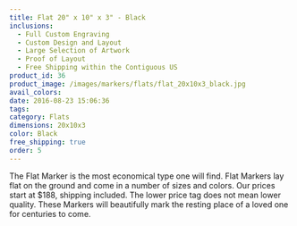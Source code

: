 ```yaml
---
title: Flat 20" x 10" x 3" - Black
inclusions:
  - Full Custom Engraving
  - Custom Design and Layout
  - Large Selection of Artwork
  - Proof of Layout
  - Free Shipping within the Contiguous US
product_id: 36
product_image: /images/markers/flats/flat_20x10x3_black.jpg
avail_colors: 
date: 2016-08-23 15:06:36
tags:
category: Flats
dimensions: 20x10x3
color: Black
free_shipping: true
order: 5
---
```

The Flat Marker is the most economical type one will find. Flat Markers lay flat on the ground and come in a number of sizes and colors. Our prices start at $188, shipping included. The lower price tag does not mean lower quality. These Markers will beautifully mark the resting place of a loved one for centuries to come.